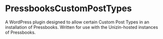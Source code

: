 # PressbooksCustomPostTypes
A WordPress plugin designed to allow certain Custom Post Types in an installation of Pressbooks. Written for use with the Unizin-hosted instances of Pressbooks.
